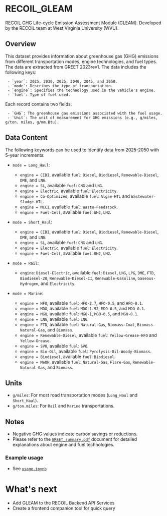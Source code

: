 # RECOIL_GLEAM

RECOIL GHG Life-cycle Emission Assessment Module (GLEAM). Developed by the RECOIL team at West Virginia University (WVU).

## Overview

   This dataset provides information about greenhouse gas (GHG) emissions from different transportation modes, engine technologies, and fuel types. The data are extracted from GREET 2023rev1. The data includes the following keys:
   
     - `year`: 2025, 2030, 2035, 2040, 2045, and 2050.
     - `mode`: Describes the type of transportation.
     - `engine`: Specifies the technology used in the vehicle's engine.
     - `fuel`: Type of fuel used.

   Each record contains two fields:
   
     - `GHG`: The greenhouse gas emissions associated with the fuel usage.
     - `Unit`: The unit of measurement for GHG emissions (e.g., g/miles, g/ton. miles, g/mm.Btu).

## Data Content

   The following keywords can be used to identify data from 2025-2050 with 5-year increments:

- `mode = Long_Haul`:

  - `engine = CIDI`, available `fuel`: `Diesel`, `Biodiesel`, `Renewable-Diesel`, `DME`, and `LNG`.
  - `engine = SL`, available `fuel`: `CNG` and `LNG`.
  - `engine = Electric`, available `fuel`: `Electricity`.
  - `engine = Co-Optimized`, available `fuel`: `Algae-HTL` and `Wastewater-Sludge-HTL`.
  - `engine = MCCI`, available `fuel`: `Waste-Feedstock`.
  - `engine = Fuel-Cell`, available `fuel`: `GH2`, `LH2`.
- `mode = Short_Haul`:

  - `engine = CIDI`, available `fuel`: `Diesel`, `Biodiesel`, `Renewable-Diesel`, `DME`, and `LNG`.
  - `engine = SL`, available `fuel`: `CNG` and `LNG`.
  - `engine = Electric`, available `fuel`: `Electricity`.
  - `engine = Fuel-Cell`, available `fuel`: `GH2`, `LH2`.
- `mode = Rail`:

  - `engine`: `Diesel-Electric`, available `fuel`: `Diesel`, `LNG`, `LPG`, `DME`, `FTD`, `Biodiesel-20`, `Renewable-Diesel-II`, `Renewable-Gasoline`, `Gaseous-Hydrogen`, and `Electricity`.
- `mode = Marine`:

  - `engine = HFO`, available `fuel`: `HFO-2.7`, `HFO-0.5`, and `HFO-0.1`.
  - `engine = MDO`, available `fuel`: `MDO-1.92`, `MDO-0.5`, and `MDO-0.1`.
  - `engine = MGO`, available `fuel`: `MGO-1`, `MGO-0.5`, and `MGO-0.1`.
  - `engine = LNG`, available `fuel`: `LNG`.
  - `engine = FTD`, available `fuel`: `Natural-Gas`, `Biomass-Coal`, `Biomass-Natural-Gas`, and `Biomass`.
  - `engine = Renewable-Diesel`, available `fuel`: `Yellow-Grease-HFO` and `Yellow-Grease`.
  - `engine = SVO`, available `fuel`: `SVO`.
  - `engine = Bio-Oil`, available `fuel`: `Pyrolysis-Oil-Woody-Biomass`.
  - `engine = Biodiesel`, available `fuel`: `Biodiesel`.
  - `engine = MeOH`, available `fuel`: `Natural-Gas`, `Flare-Gas`, `Renewable-Natural-Gas`, and `Biomass`.

## Units

- `g/miles`: For most road transportation modes (`Long_Haul` and `Short_Haul`).
- `g/ton.miles`: For `Rail` and `Marine` transportations.

## Notes

- Negative GHG values indicate carbon savings or reductions.
- Please refer to the [`GREET_summary.pdf`](GREET_summary.pdf) document for detailed explanations about engine and fuel technologies.

### Example usage

- See [`usage.ipynb`](usage.ipynb)

# What's next
- Add GLEAM to the RECOIL Backend API Services
- Create a frontend companion tool for quick query